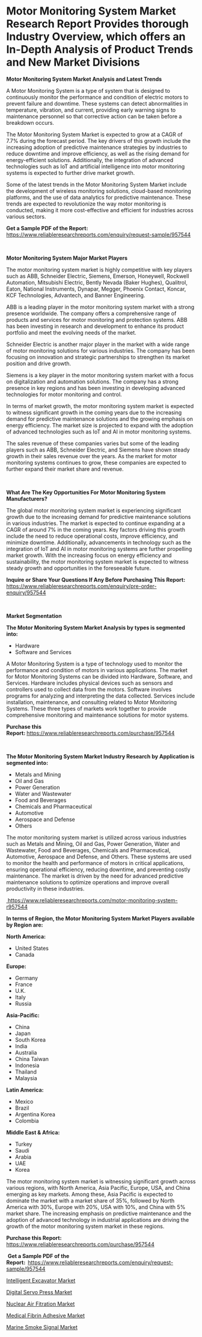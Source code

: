 <p><h1>Motor Monitoring System Market Research Report Provides thorough Industry Overview, which offers an In-Depth Analysis of Product Trends and New Market Divisions</h1></p><p><strong>Motor Monitoring System Market Analysis and Latest Trends</strong></p>
<p><p>A Motor Monitoring System is a type of system that is designed to continuously monitor the performance and condition of electric motors to prevent failure and downtime. These systems can detect abnormalities in temperature, vibration, and current, providing early warning signs to maintenance personnel so that corrective action can be taken before a breakdown occurs.</p><p>The Motor Monitoring System Market is expected to grow at a CAGR of 7.7% during the forecast period. The key drivers of this growth include the increasing adoption of predictive maintenance strategies by industries to reduce downtime and improve efficiency, as well as the rising demand for energy-efficient solutions. Additionally, the integration of advanced technologies such as IoT and artificial intelligence into motor monitoring systems is expected to further drive market growth.</p><p>Some of the latest trends in the Motor Monitoring System Market include the development of wireless monitoring solutions, cloud-based monitoring platforms, and the use of data analytics for predictive maintenance. These trends are expected to revolutionize the way motor monitoring is conducted, making it more cost-effective and efficient for industries across various sectors.</p></p>
<p><strong>Get a Sample PDF of the Report:&nbsp;</strong> <a href="https://www.reliableresearchreports.com/enquiry/request-sample/957544">https://www.reliableresearchreports.com/enquiry/request-sample/957544</a></p>
<p>&nbsp;</p>
<p><strong>Motor Monitoring System Major Market Players</strong></p>
<p><p>The motor monitoring system market is highly competitive with key players such as ABB, Schneider Electric, Siemens, Emerson, Honeywell, Rockwell Automation, Mitsubishi Electric, Bently Nevada (Baker Hughes), Qualitrol, Eaton, National Instruments, Dynapar, Megger, Phoenix Contact, Koncar, KCF Technologies, Advantech, and Banner Engineering.</p><p>ABB is a leading player in the motor monitoring system market with a strong presence worldwide. The company offers a comprehensive range of products and services for motor monitoring and protection systems. ABB has been investing in research and development to enhance its product portfolio and meet the evolving needs of the market.</p><p>Schneider Electric is another major player in the market with a wide range of motor monitoring solutions for various industries. The company has been focusing on innovation and strategic partnerships to strengthen its market position and drive growth.</p><p>Siemens is a key player in the motor monitoring system market with a focus on digitalization and automation solutions. The company has a strong presence in key regions and has been investing in developing advanced technologies for motor monitoring and control.</p><p>In terms of market growth, the motor monitoring system market is expected to witness significant growth in the coming years due to the increasing demand for predictive maintenance solutions and the growing emphasis on energy efficiency. The market size is projected to expand with the adoption of advanced technologies such as IoT and AI in motor monitoring systems.</p><p>The sales revenue of these companies varies but some of the leading players such as ABB, Schneider Electric, and Siemens have shown steady growth in their sales revenue over the years. As the market for motor monitoring systems continues to grow, these companies are expected to further expand their market share and revenue.</p></p>
<p>&nbsp;</p>
<p><strong>What Are The Key Opportunities For Motor Monitoring System Manufacturers?</strong></p>
<p><p>The global motor monitoring system market is experiencing significant growth due to the increasing demand for predictive maintenance solutions in various industries. The market is expected to continue expanding at a CAGR of around 7% in the coming years. Key factors driving this growth include the need to reduce operational costs, improve efficiency, and minimize downtime. Additionally, advancements in technology such as the integration of IoT and AI in motor monitoring systems are further propelling market growth. With the increasing focus on energy efficiency and sustainability, the motor monitoring system market is expected to witness steady growth and opportunities in the foreseeable future.</p></p>
<p><strong>Inquire or Share Your Questions If Any Before Purchasing This Report:</strong> <a href="https://www.reliableresearchreports.com/enquiry/pre-order-enquiry/957544">https://www.reliableresearchreports.com/enquiry/pre-order-enquiry/957544</a></p>
<p>&nbsp;</p>
<p><strong>Market Segmentation</strong></p>
<p><strong>The Motor Monitoring System Market Analysis by types is segmented into:</strong></p>
<p><ul><li>Hardware</li><li>Software and Services</li></ul></p>
<p><p>A Motor Monitoring System is a type of technology used to monitor the performance and condition of motors in various applications. The market for Motor Monitoring Systems can be divided into Hardware, Software, and Services. Hardware includes physical devices such as sensors and controllers used to collect data from the motors. Software involves programs for analyzing and interpreting the data collected. Services include installation, maintenance, and consulting related to Motor Monitoring Systems. These three types of markets work together to provide comprehensive monitoring and maintenance solutions for motor systems.</p></p>
<p><strong>Purchase this Report:&nbsp;</strong><a href="https://www.reliableresearchreports.com/purchase/957544">https://www.reliableresearchreports.com/purchase/957544</a></p>
<p>&nbsp;</p>
<p><strong>The Motor Monitoring System Market Industry Research by Application is segmented into:</strong></p>
<p><ul><li>Metals and Mining</li><li>Oil and Gas</li><li>Power Generation</li><li>Water and Wastewater</li><li>Food and Beverages</li><li>Chemicals and Pharmaceutical</li><li>Automotive</li><li>Aerospace and Defense</li><li>Others</li></ul></p>
<p><p>The motor monitoring system market is utilized across various industries such as Metals and Mining, Oil and Gas, Power Generation, Water and Wastewater, Food and Beverages, Chemicals and Pharmaceutical, Automotive, Aerospace and Defense, and Others. These systems are used to monitor the health and performance of motors in critical applications, ensuring operational efficiency, reducing downtime, and preventing costly maintenance. The market is driven by the need for advanced predictive maintenance solutions to optimize operations and improve overall productivity in these industries.</p></p>
<p><a href="https://www.reliableresearchreports.com/motor-monitoring-system-r957544">&nbsp;https://www.reliableresearchreports.com/motor-monitoring-system-r957544</a></p>
<p><strong>In terms of Region, the Motor Monitoring System Market Players available by Region are:</strong></p>
<p>
    <p> <strong> North America: </strong>
        <ul>
            <li>United States</li>
            <li>Canada</li>
        </ul>
        </p> 
    <p> <strong> Europe: </strong>
        <ul>
            <li>Germany</li>
            <li>France</li>
            <li>U.K.</li>
            <li>Italy</li>
            <li>Russia</li>
        </ul>
        </p> 
    <p> <strong> Asia-Pacific: </strong>
        <ul>
            <li>China</li>
            <li>Japan</li>
            <li>South Korea</li>
            <li>India</li>
            <li>Australia</li>
            <li>China Taiwan</li>
            <li>Indonesia</li>
            <li>Thailand</li>
            <li>Malaysia</li>
        </ul>
        </p> 
    <p> <strong> Latin America: </strong>
        <ul>
            <li>Mexico</li>
            <li>Brazil</li>
            <li>Argentina Korea</li>
            <li>Colombia</li>
        </ul>
        </p> 
    <p> <strong> Middle East & Africa: </strong>
        <ul>
            <li>Turkey</li>
            <li>Saudi</li>
            <li>Arabia</li>
            <li>UAE</li>
            <li>Korea</li>
        </ul>
    </p>
    </p>
<p><p>The motor monitoring system market is witnessing significant growth across various regions, with North America, Asia Pacific, Europe, USA, and China emerging as key markets. Among these, Asia Pacific is expected to dominate the market with a market share of 35%, followed by North America with 30%, Europe with 20%, USA with 10%, and China with 5% market share. The increasing emphasis on predictive maintenance and the adoption of advanced technology in industrial applications are driving the growth of the motor monitoring system market in these regions.</p></p>
<p><strong>Purchase this Report: </strong><a href="https://www.reliableresearchreports.com/purchase/957544">https://www.reliableresearchreports.com/purchase/957544</a></p>
<p>&nbsp;<strong>Get a Sample PDF of the Report:&nbsp;&nbsp;</strong><a href="https://www.reliableresearchreports.com/enquiry/request-sample/957544">https://www.reliableresearchreports.com/enquiry/request-sample/957544</a></p>
<p><strong></strong></p>
<p><p><a href="https://github.com/seamusocallaghan/Market-Research-Report-List-1/blob/main/intelligent-excavator-market.md">Intelligent Excavator Market</a></p><p><a href="https://github.com/graysonwolfe1913/Market-Research-Report-List-1/blob/main/digital-servo-press-market.md">Digital Servo Press Market</a></p><p><a href="https://www.linkedin.com/pulse/nuclear-air-fitration-market-global-insights-sales-subte?trackingId=LKIP3wg1QSOhvde0teGgDA%3D%3D">Nuclear Air Fitration Market</a></p><p><a href="https://www.linkedin.com/pulse/insights-medical-fibrin-adhesive-market-share-competitive-tmk2e?trackingId=AIh%2FQu1GQDqholqGuPcjLA%3D%3D">Medical Fibrin Adhesive Market</a></p><p><a href="https://www.linkedin.com/pulse/marine-smoke-signal-market-industry-trends-forecast-period-rdt3e?trackingId=hQZEWxLzQP6tjsPaVU7J1w%3D%3D">Marine Smoke Signal Market</a></p></p>